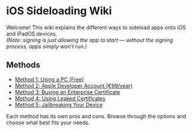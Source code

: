 # iOS Sideloading Wiki

Welcome! This wiki explains the different ways to sideload apps onto iOS and iPadOS devices.  
*(Note: signing is just allowing the app to start — without the signing process, apps simply won’t run.)*

## Methods
- [Method 1: Using a PC (Free)](method-1-pc-free.md)
- [Method 2: Apple Developer Account (€99/year)](method-2-dev-account.md)
- [Method 3: Buying an Enterprise Certificate](method-3-enterprise.md)
- [Method 4: Using Leaked Certificates](method-4-leaked.md)
- [Method 5: Jailbreaking Your Device](method-5-jailbreak.md)

Each method has its own pros and cons. Browse through the options and choose what best fits your needs.
